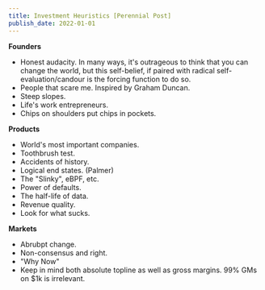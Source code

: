 ```yaml
---
title: Investment Heuristics [Perennial Post]
publish_date: 2022-01-01
---
```


**Founders**

- Honest audacity. In many ways, it's outrageous to think that you can change the world, but this self-belief, if paired with radical self-evaluation/candour is the forcing function to do so.
- People that scare me. Inspired by Graham Duncan.
- Steep slopes.
- Life's work entrepreneurs.
- Chips on shoulders put chips in pockets. 

**Products**

- World's most important companies.
- Toothbrush test.
- Accidents of history.
- Logical end states. (Palmer)
- The "Slinky", eBPF, etc.
- Power of defaults.
- The half-life of data.
- Revenue quality.
- Look for what sucks.

**Markets**

- Abrubpt change.
- Non-consensus and right.
- "Why Now"
- Keep in mind both absolute topline as well as gross margins. 99% GMs on $1k is irrelevant.
